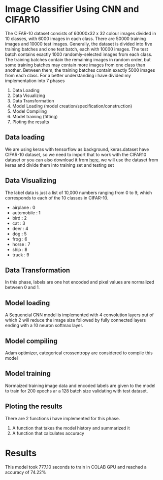 # Image Classifier Using CNN and CIFAR10
The CIFAR-10 dataset consists of 60000x32 x 32 colour images divided in 10 classes, with 6000 images in each class. There are 50000 training images and 10000 test images. Generally, the dataset is divided into five training batches and one test batch, each with 10000 images. The test batch contains exactly 1000 randomly-selected images from each class. The training batches contain the remaining images in random order, but some training batches may contain more images from one class than another. Between them, the training batches contain exactly 5000 images from each class. For a better understanding i have divided my implementation into 7 phases
1. Data Loading
2. Data Visualizing
3. Data Transformation
4. Model Loading (model creation/specification/construction)
5. Model Compiling
6. Model training (fitting)
7. Ploting the results
## Data loading
We are using keras with tensorflow as background, keras.dataset have CIFAR-10 dataset, so we need to import that to work with the CIFAR10 dataset or you can also download it from [here](https://www.cs.toronto.edu/~kriz/cifar-10-python.tar.gz), we will use the dataset from keras and divide them into training set and testing set
## Data Visualizing
The label data is just a list of 10,000 numbers ranging from 0 to 9, which corresponds to each of the 10 classes in CIFAR-10.
* airplane : 0
* automobile : 1
* bird : 2
* cat : 3
* deer : 4
* dog : 5
* frog : 6
* horse : 7
* ship : 8
* truck : 9
## Data Transformation
In this phase, labels are one hot encoded and pixel values are normalized between 0 and 1.
## Model loading
A Sequencial CNN model is implemented with 4 convolution layers out of which 2 will reduce the image size followed by fully connected layers ending with a 10 neuron softmax layer.
## Model compiling
Adam optimizer, categorical crossentropy are considered to compile this model
## Model training
Normaized training image data and encoded labels are given to the model to train for 200 epochs ar a 128 batch size validating with test dataset.
## Ploting the results
There are 2 functions i have implemented for this phase.
1. A function that takes the model history and summarized it
2. A function that calculates accuracy

# Results
This model took 777.10 seconds to train in COLAB GPU and reached a accuracy of 74.22%